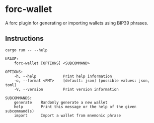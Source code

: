 forc-wallet
===

A forc plugin for generating or importing wallets using BIP39 phrases.

## Instructions

```shell
cargo run -- --help
```

```
USAGE:
    forc-wallet [OPTIONS] <SUBCOMMAND>

OPTIONS:
    -h, --help            Print help information
    -o, --format <FMT>    [default: json] [possible values: json, toml]
    -V, --version         Print version information

SUBCOMMANDS:
    generate    Randomly generate a new wallet
    help        Print this message or the help of the given subcommand(s)
    import      Import a wallet from mnemonic phrase
```
